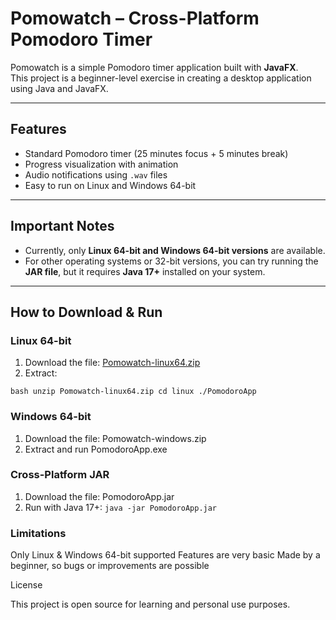 # Pomowatch – Cross-Platform Pomodoro Timer

Pomowatch is a simple Pomodoro timer application built with **JavaFX**.  
This project is a beginner-level exercise in creating a desktop application using Java and JavaFX.

---

## Features

- Standard Pomodoro timer (25 minutes focus + 5 minutes break)  
- Progress visualization with animation  
- Audio notifications using `.wav` files  
- Easy to run on Linux and Windows 64-bit  

---

## Important Notes

- Currently, only **Linux 64-bit and Windows 64-bit versions** are available.  
- For other operating systems or 32-bit versions, you can try running the **JAR file**, but it requires **Java 17+** installed on your system.  

---

## How to Download & Run

### Linux 64-bit
1. Download the file: [Pomowatch-linux64.zip]()  
2. Extract:  

`bash
unzip Pomowatch-linux64.zip
cd linux
./PomodoroApp`

### Windows 64-bit

1. Download the file: Pomowatch-windows.zip
2. Extract and run PomodoroApp.exe

### Cross-Platform JAR

1. Download the file: PomodoroApp.jar
2. Run with Java 17+:
``java -jar PomodoroApp.jar``

### Limitations
Only Linux & Windows 64-bit supported
Features are very basic
Made by a beginner, so bugs or improvements are possible

License

This project is open source for learning and personal use purposes.
